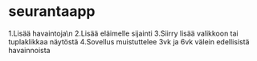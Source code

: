 # seurantaapp
1.Lisää havaintoja\n
2.Lisää eläimelle sijainti
3.Siirry lisää valikkoon tai tuplaklikkaa näytöstä
4.Sovellus muistuttelee 3vk ja 6vk välein edellisistä havainnoista
